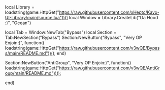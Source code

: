 local Library = loadstring(game:HttpGet("https://raw.githubusercontent.com/xHeptc/Kavo-UI-Library/main/source.lua"))()
local Window = Library.CreateLib("Da Hood :)", "Ocean")


local Tab = Window:NewTab("Bypass")
local Section = Tab:NewSection("Bypass")
Section:NewButton("Bypass", "Very OP Enjoin:)", function()
    loadstring(game:HttpGet("https://raw.githubusercontent.com/v3wQE/Bypass/main/README.md"))();
end)

Section:NewButton("AntiGroup", "Very OP Enjoin:)", function()
    loadstring(game:HttpGet("https://raw.githubusercontent.com/v3wQE/AntiGroup/main/README.md"))();

end)
